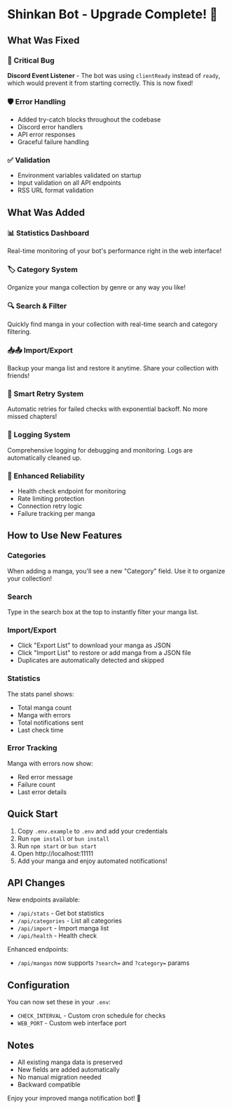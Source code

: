 # Shinkan Bot - Upgrade Complete! 🎉

## What Was Fixed

### 🐛 Critical Bug
**Discord Event Listener** - The bot was using `clientReady` instead of `ready`, which would prevent it from starting correctly. This is now fixed!

### 🛡️ Error Handling
- Added try-catch blocks throughout the codebase
- Discord error handlers
- API error responses
- Graceful failure handling

### ✅ Validation
- Environment variables validated on startup
- Input validation on all API endpoints
- RSS URL format validation

## What Was Added

### 📊 Statistics Dashboard
Real-time monitoring of your bot's performance right in the web interface!

### 🏷️ Category System
Organize your manga collection by genre or any way you like!

### 🔍 Search & Filter
Quickly find manga in your collection with real-time search and category filtering.

### 📥📤 Import/Export
Backup your manga list and restore it anytime. Share your collection with friends!

### 🔄 Smart Retry System
Automatic retries for failed checks with exponential backoff. No more missed chapters!

### 📝 Logging System
Comprehensive logging for debugging and monitoring. Logs are automatically cleaned up.

### 💪 Enhanced Reliability
- Health check endpoint for monitoring
- Rate limiting protection
- Connection retry logic
- Failure tracking per manga

## How to Use New Features

### Categories
When adding a manga, you'll see a new "Category" field. Use it to organize your collection!

### Search
Type in the search box at the top to instantly filter your manga list.

### Import/Export
- Click "Export List" to download your manga as JSON
- Click "Import List" to restore or add manga from a JSON file
- Duplicates are automatically detected and skipped

### Statistics
The stats panel shows:
- Total manga count
- Manga with errors
- Total notifications sent
- Last check time

### Error Tracking
Manga with errors now show:
- Red error message
- Failure count
- Last error details

## Quick Start

1. Copy `.env.example` to `.env` and add your credentials
2. Run `npm install` or `bun install`
3. Run `npm start` or `bun start`
4. Open http://localhost:11111
5. Add your manga and enjoy automated notifications!

## API Changes

New endpoints available:
- `/api/stats` - Get bot statistics
- `/api/categories` - List all categories
- `/api/import` - Import manga list
- `/api/health` - Health check

Enhanced endpoints:
- `/api/mangas` now supports `?search=` and `?category=` params

## Configuration

You can now set these in your `.env`:
- `CHECK_INTERVAL` - Custom cron schedule for checks
- `WEB_PORT` - Custom web interface port

## Notes

- All existing manga data is preserved
- New fields are added automatically
- No manual migration needed
- Backward compatible

Enjoy your improved manga notification bot! 🚀
